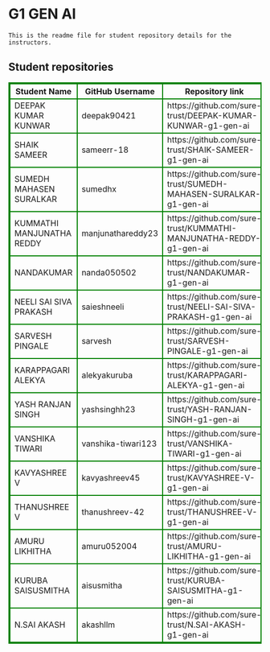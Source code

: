 # G1 GEN AI
    This is the readme file for student repository details for the instructors.
## Student repositories 
<table style="border : 2px solid green; width:100%;">
<tr >
<th style="border : 2px solid green;">Student Name</th>
<th style="border : 2px solid green;">GitHub Username</th>
<th style="border : 2px solid green;">Repository link</th>
</tr>
<tr style="border : 2px solid green;">
<td style="border : 2px solid green;">DEEPAK KUMAR KUNWAR</td> 

<td style="border : 2px solid green;">deepak90421</td> 

<td style="border : 2px solid green;">https://github.com/sure-trust/DEEPAK-KUMAR-KUNWAR-g1-gen-ai</td> 
</tr>

<tr style="border : 2px solid green;">
<td style="border : 2px solid green;">SHAIK SAMEER</td> 

<td style="border : 2px solid green;">sameerr-18</td> 

<td style="border : 2px solid green;">https://github.com/sure-trust/SHAIK-SAMEER-g1-gen-ai</td> 
</tr>

<tr style="border : 2px solid green;">
<td style="border : 2px solid green;">SUMEDH MAHASEN SURALKAR</td> 

<td style="border : 2px solid green;">sumedhx</td> 

<td style="border : 2px solid green;">https://github.com/sure-trust/SUMEDH-MAHASEN-SURALKAR-g1-gen-ai</td> 
</tr>

<tr style="border : 2px solid green;">
<td style="border : 2px solid green;">KUMMATHI MANJUNATHA REDDY</td> 

<td style="border : 2px solid green;">manjunathareddy23</td> 

<td style="border : 2px solid green;">https://github.com/sure-trust/KUMMATHI-MANJUNATHA-REDDY-g1-gen-ai</td> 
</tr>

<tr style="border : 2px solid green;">
<td style="border : 2px solid green;">NANDAKUMAR</td> 

<td style="border : 2px solid green;">nanda050502</td> 

<td style="border : 2px solid green;">https://github.com/sure-trust/NANDAKUMAR-g1-gen-ai</td> 
</tr>

<tr style="border : 2px solid green;">
<td style="border : 2px solid green;">NEELI SAI SIVA PRAKASH</td> 

<td style="border : 2px solid green;">saieshneeli</td> 

<td style="border : 2px solid green;">https://github.com/sure-trust/NEELI-SAI-SIVA-PRAKASH-g1-gen-ai</td> 
</tr>

<tr style="border : 2px solid green;">
<td style="border : 2px solid green;">SARVESH PINGALE</td> 

<td style="border : 2px solid green;">sarvesh</td> 

<td style="border : 2px solid green;">https://github.com/sure-trust/SARVESH-PINGALE-g1-gen-ai</td> 
</tr>

<tr style="border : 2px solid green;">
<td style="border : 2px solid green;">KARAPPAGARI ALEKYA</td> 

<td style="border : 2px solid green;">alekyakuruba</td> 

<td style="border : 2px solid green;">https://github.com/sure-trust/KARAPPAGARI-ALEKYA-g1-gen-ai</td> 
</tr>

<tr style="border : 2px solid green;">
<td style="border : 2px solid green;">YASH RANJAN SINGH</td> 

<td style="border : 2px solid green;">yashsinghh23</td> 

<td style="border : 2px solid green;">https://github.com/sure-trust/YASH-RANJAN-SINGH-g1-gen-ai</td> 
</tr>

<tr style="border : 2px solid green;">
<td style="border : 2px solid green;">VANSHIKA TIWARI</td> 

<td style="border : 2px solid green;">vanshika-tiwari123</td> 

<td style="border : 2px solid green;">https://github.com/sure-trust/VANSHIKA-TIWARI-g1-gen-ai</td> 
</tr>

<tr style="border : 2px solid green;">
<td style="border : 2px solid green;">KAVYASHREE V</td> 

<td style="border : 2px solid green;">kavyashreev45</td> 

<td style="border : 2px solid green;">https://github.com/sure-trust/KAVYASHREE-V-g1-gen-ai</td> 
</tr>

<tr style="border : 2px solid green;">
<td style="border : 2px solid green;">THANUSHREE V</td> 

<td style="border : 2px solid green;">thanushreev-42</td> 

<td style="border : 2px solid green;">https://github.com/sure-trust/THANUSHREE-V-g1-gen-ai</td> 
</tr>

<tr style="border : 2px solid green;">
<td style="border : 2px solid green;">AMURU LIKHITHA</td> 

<td style="border : 2px solid green;">amuru052004</td> 

<td style="border : 2px solid green;">https://github.com/sure-trust/AMURU-LIKHITHA-g1-gen-ai</td> 
</tr>

<tr style="border : 2px solid green;">
<td style="border : 2px solid green;">KURUBA SAISUSMITHA</td> 

<td style="border : 2px solid green;">aisusmitha</td> 

<td style="border : 2px solid green;">https://github.com/sure-trust/KURUBA-SAISUSMITHA-g1-gen-ai</td> 
</tr>

<tr style="border : 2px solid green;">
<td style="border : 2px solid green;">N.SAI AKASH</td> 

<td style="border : 2px solid green;">akashllm</td> 

<td style="border : 2px solid green;">https://github.com/sure-trust/N.SAI-AKASH-g1-gen-ai</td> 
</tr>
